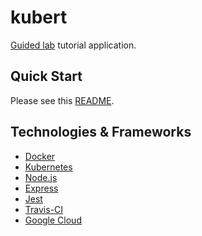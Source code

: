 # kubert

[Guided lab](https://adamdubey.github.io/) tutorial application.

## Quick Start

Please see this [README](server/README.md).

## Technologies & Frameworks

- [Docker](https://www.docker.com/)
- [Kubernetes](https://kubernetes.io/)
- [Node.js]()
- [Express]()
- [Jest]()
- [Travis-CI]()
- [Google Cloud]()
